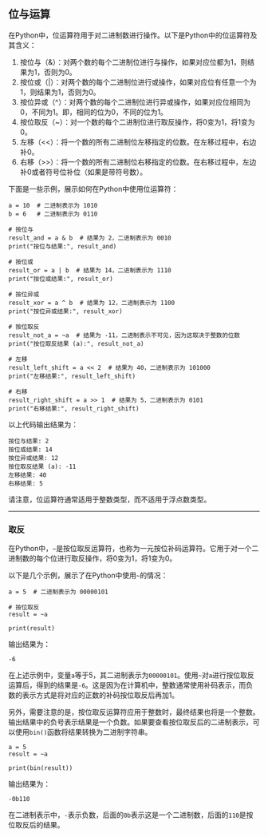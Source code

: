 ## 位与运算

在Python中，位运算符用于对二进制数进行操作。以下是Python中的位运算符及其含义：

1. 按位与（&）：对两个数的每个二进制位进行与操作，如果对应位都为1，则结果为1，否则为0。
2. 按位或（|）：对两个数的每个二进制位进行或操作，如果对应位有任意一个为1，则结果为1，否则为0。
3. 按位异或（^）：对两个数的每个二进制位进行异或操作，如果对应位相同为0，不同为1。即，相同的位为0，不同的位为1。
4. 按位取反（~）：对一个数的每个二进制位进行取反操作，将0变为1，将1变为0。
5. 左移（<<）：将一个数的所有二进制位左移指定的位数。在左移过程中，右边补0。
6. 右移（>>）：将一个数的所有二进制位右移指定的位数。在右移过程中，左边补0或者符号位补位（如果是带符号数）。

下面是一些示例，展示如何在Python中使用位运算符：

```
a = 10  # 二进制表示为 1010
b = 6   # 二进制表示为 0110

# 按位与
result_and = a & b  # 结果为 2，二进制表示为 0010
print("按位与结果:", result_and)

# 按位或
result_or = a | b  # 结果为 14，二进制表示为 1110
print("按位或结果:", result_or)

# 按位异或
result_xor = a ^ b  # 结果为 12，二进制表示为 1100
print("按位异或结果:", result_xor)

# 按位取反
result_not_a = ~a  # 结果为 -11，二进制表示不可见，因为这取决于整数的位数
print("按位取反结果 (a):", result_not_a)

# 左移
result_left_shift = a << 2  # 结果为 40，二进制表示为 101000
print("左移结果:", result_left_shift)

# 右移
result_right_shift = a >> 1  # 结果为 5，二进制表示为 0101
print("右移结果:", result_right_shift)
```



以上代码输出结果为：

```
按位与结果: 2
按位或结果: 14
按位异或结果: 12
按位取反结果 (a): -11
左移结果: 40
右移结果: 5
```



请注意，位运算符通常适用于整数类型，而不适用于浮点数类型。

---

### 取反

在Python中，`~`是按位取反运算符，也称为一元按位补码运算符。它用于对一个二进制数的每个位进行取反操作，将0变为1，将1变为0。

以下是几个示例，展示了在Python中使用`~`的情况：

```
a = 5  # 二进制表示为 00000101

# 按位取反
result = ~a

print(result)
```



输出结果为：

```
-6
```



在上述示例中，变量`a`等于5，其二进制表示为`00000101`。使用`~`对`a`进行按位取反运算后，得到的结果是`-6`。这是因为在计算机中，整数通常使用补码表示，而负数的表示方式是将对应的正数的补码按位取反后再加1。

另外，需要注意的是，按位取反运算符应用于整数时，最终结果也将是一个整数。输出结果中的负号表示结果是一个负数。如果要查看按位取反后的二进制表示，可以使用`bin()`函数将结果转换为二进制字符串。

```
a = 5
result = ~a

print(bin(result))
```



输出结果为：

```
-0b110
```



在二进制表示中，`-`表示负数，后面的`0b`表示这是一个二进制数，后面的`110`是按位取反后的结果。